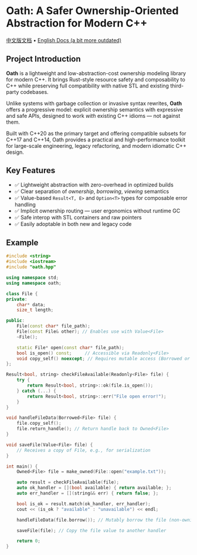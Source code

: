 # Oath: A Safer Ownership-Oriented Abstraction for Modern C++

[中文版文档](docs/zh/README.md) • [English Docs (a bit more outdated)](docs/en/README.md)

## Project Introduction

**Oath** is a lightweight and low-abstraction-cost ownership modeling library for modern C++. It brings Rust-style resource safety and composability to C++ while preserving full compatibility with native STL and existing third-party codebases.

Unlike systems with garbage collection or invasive syntax rewrites, **Oath** offers a progressive model: explicit ownership semantics with expressive and safe APIs, designed to work *with* existing C++ idioms — not against them.

Built with C++20 as the primary target and offering compatible subsets for C++17 and C++14, Oath provides a practical and high-performance toolkit for large-scale engineering, legacy refactoring, and modern idiomatic C++ design.

## Key Features

- ✅ Lightweight abstraction with zero-overhead in optimized builds
- ✅ Clear separation of *ownership*, *borrowing*, *viewing* semantics
- ✅ Value-based `Result<T, E>` and `Option<T>` types for composable error handling
- ✅ Implicit ownership routing — user ergonomics without runtime GC
- ✅ Safe interop with STL containers and raw pointers
- ✅ Easily adoptable in both new and legacy code

## Example

```cpp
#include <string>
#include <iostream>
#include "oath.hpp"

using namespace std;
using namespace oath;

class File {
private:
    char* data;
    size_t length;

public:
    File(const char* file_path);
    File(const File& other); // Enables use with Value<File>
    ~File();

    static File* open(const char* file_path);
    bool is_open() const;     // Accessible via Readonly<File>
    void copy_self() noexcept; // Requires mutable access (Borrowed or Owned)
};

Result<bool, string> checkFileAvailable(Readonly<File> file) {
    try {
        return Result<bool, string>::ok(file.is_open());
    } catch (...) {
        return Result<bool, string>::err("File open error!");
    }
}

void handleFileData(Borrowed<File> file) {
    file.copy_self();
    file.return_handle(); // Return handle back to Owned<File>
}

void saveFile(Value<File> file) {
    // Receives a copy of File, e.g., for serialization
}

int main() {
    Owned<File> file = make_owned(File::open("example.txt"));

    auto result = checkFileAvailable(file);
    auto ok_handler = [](bool available) { return available; };
    auto err_handler = [](string&& err) { return false; };

    bool is_ok = result.match(ok_handler, err_handler);
    cout << (is_ok ? "available" : "unavailable") << endl;

    handleFileData(file.borrow()); // Mutably borrow the file (non-owning)

    saveFile(file); // Copy the file value to another handler

    return 0;
}
```